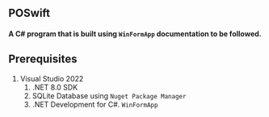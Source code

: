 ## POSwift

#### A C# program that is built using `WinFormApp` documentation to be followed.

## Prerequisites

1. Visual Studio 2022
    1. .NET 8.0 SDK
    2. SQLite Database using `Nuget Package Manager`
    3. .NET Development for C#. `WinFormApp`


